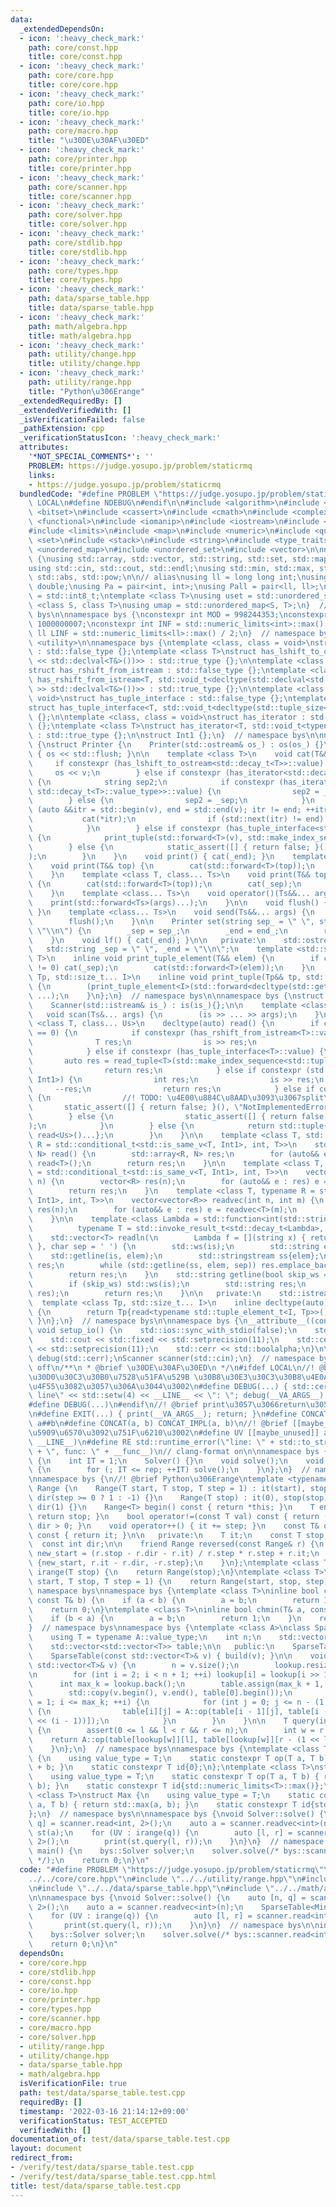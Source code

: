 ```yaml
---
data:
  _extendedDependsOn:
  - icon: ':heavy_check_mark:'
    path: core/const.hpp
    title: core/const.hpp
  - icon: ':heavy_check_mark:'
    path: core/core.hpp
    title: core/core.hpp
  - icon: ':heavy_check_mark:'
    path: core/io.hpp
    title: core/io.hpp
  - icon: ':heavy_check_mark:'
    path: core/macro.hpp
    title: "\u30DE\u30AF\u30ED"
  - icon: ':heavy_check_mark:'
    path: core/printer.hpp
    title: core/printer.hpp
  - icon: ':heavy_check_mark:'
    path: core/scanner.hpp
    title: core/scanner.hpp
  - icon: ':heavy_check_mark:'
    path: core/solver.hpp
    title: core/solver.hpp
  - icon: ':heavy_check_mark:'
    path: core/stdlib.hpp
    title: core/stdlib.hpp
  - icon: ':heavy_check_mark:'
    path: core/types.hpp
    title: core/types.hpp
  - icon: ':heavy_check_mark:'
    path: data/sparse_table.hpp
    title: data/sparse_table.hpp
  - icon: ':heavy_check_mark:'
    path: math/algebra.hpp
    title: math/algebra.hpp
  - icon: ':heavy_check_mark:'
    path: utility/change.hpp
    title: utility/change.hpp
  - icon: ':heavy_check_mark:'
    path: utility/range.hpp
    title: "Python\u306Erange"
  _extendedRequiredBy: []
  _extendedVerifiedWith: []
  _isVerificationFailed: false
  _pathExtension: cpp
  _verificationStatusIcon: ':heavy_check_mark:'
  attributes:
    '*NOT_SPECIAL_COMMENTS*': ''
    PROBLEM: https://judge.yosupo.jp/problem/staticrmq
    links:
    - https://judge.yosupo.jp/problem/staticrmq
  bundledCode: "#define PROBLEM \"https://judge.yosupo.jp/problem/staticrmq\"\n#ifndef\
    \ LOCAL\n#define NDEBUG\n#endif\n\n#include <algorithm>\n#include <array>\n#include\
    \ <bitset>\n#include <cassert>\n#include <cmath>\n#include <complex>\n#include\
    \ <functional>\n#include <iomanip>\n#include <iostream>\n#include <iterator>\n\
    #include <limits>\n#include <map>\n#include <numeric>\n#include <queue>\n#include\
    \ <set>\n#include <stack>\n#include <string>\n#include <type_traits>\n#include\
    \ <unordered_map>\n#include <unordered_set>\n#include <vector>\n\nnamespace bys\
    \ {\nusing std::array, std::vector, std::string, std::set, std::map, std::pair;\n\
    using std::cin, std::cout, std::endl;\nusing std::min, std::max, std::sort, std::reverse,\
    \ std::abs, std::pow;\n\n// alias\nusing ll = long long int;\nusing ld = long\
    \ double;\nusing Pa = pair<int, int>;\nusing Pall = pair<ll, ll>;\nusing ibool\
    \ = std::int8_t;\ntemplate <class T>\nusing uset = std::unordered_set<T>;\ntemplate\
    \ <class S, class T>\nusing umap = std::unordered_map<S, T>;\n}  // namespace\
    \ bys\n\nnamespace bys {\nconstexpr int MOD = 998244353;\nconstexpr int MOD7 =\
    \ 1000000007;\nconstexpr int INF = std::numeric_limits<int>::max() / 2;\nconstexpr\
    \ ll LINF = std::numeric_limits<ll>::max() / 2;\n}  // namespace bys\n#include\
    \ <utility>\n\nnamespace bys {\ntemplate <class, class = void>\nstruct has_lshift_to_ostream\
    \ : std::false_type {};\ntemplate <class T>\nstruct has_lshift_to_ostream<T, std::void_t<decltype(std::declval<std::ostream&>()\
    \ << std::declval<T&>())>> : std::true_type {};\n\ntemplate <class, class = void>\n\
    struct has_rshift_from_istream : std::false_type {};\ntemplate <class T>\nstruct\
    \ has_rshift_from_istream<T, std::void_t<decltype(std::declval<std::istream&>()\
    \ >> std::declval<T&>())>> : std::true_type {};\n\ntemplate <class T, class =\
    \ void>\nstruct has_tuple_interface : std::false_type {};\ntemplate <class T>\n\
    struct has_tuple_interface<T, std::void_t<decltype(std::tuple_size<T>())>> : std::true_type\
    \ {};\n\ntemplate <class, class = void>\nstruct has_iterator : std::false_type\
    \ {};\ntemplate <class T>\nstruct has_iterator<T, std::void_t<typename T::iterator>>\
    \ : std::true_type {};\n\nstruct Int1 {};\n}  // namespace bys\n\nnamespace bys\
    \ {\nstruct Printer {\n    Printer(std::ostream& os_) : os(os_) {}\n    ~Printer()\
    \ { os << std::flush; }\n\n    template <class T>\n    void cat(T&& v) {\n   \
    \     if constexpr (has_lshift_to_ostream<std::decay_t<T>>::value) {\n       \
    \     os << v;\n        } else if constexpr (has_iterator<std::decay_t<T>>::value)\
    \ {\n            string sep2;\n            if constexpr (has_iterator<std::decay_t<typename\
    \ std::decay_t<T>::value_type>>::value) {\n                sep2 = _end;\n    \
    \        } else {\n                sep2 = _sep;\n            }\n            for\
    \ (auto &&itr = std::begin(v), end = std::end(v); itr != end; ++itr) {\n     \
    \           cat(*itr);\n                if (std::next(itr) != end) cat(sep2);\n\
    \            }\n        } else if constexpr (has_tuple_interface<std::decay_t<T>>::value)\
    \ {\n            print_tuple(std::forward<T>(v), std::make_index_sequence<std::tuple_size_v<std::decay_t<T>>>());\n\
    \        } else {\n            static_assert([] { return false; }(), \"type error\"\
    );\n        }\n    }\n    void print() { cat(_end); }\n    template <class T>\n\
    \    void print(T&& top) {\n        cat(std::forward<T>(top));\n        cat(_end);\n\
    \    }\n    template <class T, class... Ts>\n    void print(T&& top, Ts&&... args)\
    \ {\n        cat(std::forward<T>(top));\n        cat(_sep);\n        print(std::forward<Ts>(args)...);\n\
    \    }\n    template <class... Ts>\n    void operator()(Ts&&... args) {\n    \
    \    print(std::forward<Ts>(args)...);\n    }\n\n    void flush() { os << std::flush;\
    \ }\n    template <class... Ts>\n    void send(Ts&&... args) {\n        print(std::forward<Ts>(args)...);\n\
    \        flush();\n    }\n\n    Printer set(string sep_ = \" \", string end_ =\
    \ \"\\n\") {\n        _sep = sep_;\n        _end = end_;\n        return *this;\n\
    \    }\n    void lf() { cat(_end); }\n\n   private:\n    std::ostream& os;\n \
    \   std::string _sep = \" \", _end = \"\\n\";\n    template <std::size_t I, class\
    \ T>\n    inline void print_tuple_element(T&& elem) {\n        if constexpr (I\
    \ != 0) cat(_sep);\n        cat(std::forward<T>(elem));\n    }\n    template <class\
    \ Tp, std::size_t... I>\n    inline void print_tuple(Tp&& tp, std::index_sequence<I...>)\
    \ {\n        (print_tuple_element<I>(std::forward<decltype(std::get<I>(tp))>(std::get<I>(tp))),\
    \ ...);\n    }\n};\n}  // namespace bys\n\nnamespace bys {\nstruct Scanner {\n\
    \    Scanner(std::istream& is_) : is(is_){};\n\n    template <class... Ts>\n \
    \   void scan(Ts&... args) {\n        (is >> ... >> args);\n    }\n\n    template\
    \ <class T, class... Us>\n    decltype(auto) read() {\n        if constexpr (sizeof...(Us)\
    \ == 0) {\n            if constexpr (has_rshift_from_istream<T>::value) {\n  \
    \              T res;\n                is >> res;\n                return res;\n\
    \            } else if constexpr (has_tuple_interface<T>::value) {\n         \
    \       auto res = read_tuple<T>(std::make_index_sequence<std::tuple_size_v<T>>());\n\
    \                return res;\n            } else if constexpr (std::is_same_v<T,\
    \ Int1>) {\n                int res;\n                is >> res;\n           \
    \     --res;\n                return res;\n            } else if constexpr (has_iterator<T>::value)\
    \ {\n                //! TODO: \u4E00\u884C\u8AAD\u3093\u3067split\n         \
    \       static_assert([] { return false; }(), \"NotImplementedError\");\n    \
    \        } else {\n                static_assert([] { return false; }(), \"TypeError\"\
    );\n            }\n        } else {\n            return std::tuple{read<T>(),\
    \ read<Us>()...};\n        }\n    }\n\n    template <class T, std::size_t N, typename\
    \ R = std::conditional_t<std::is_same_v<T, Int1>, int, T>>\n    std::array<R,\
    \ N> read() {\n        std::array<R, N> res;\n        for (auto&& e : res) e =\
    \ read<T>();\n        return res;\n    }\n\n    template <class T, typename R\
    \ = std::conditional_t<std::is_same_v<T, Int1>, int, T>>\n    vector<R> readvec(int\
    \ n) {\n        vector<R> res(n);\n        for (auto&& e : res) e = read<T>();\n\
    \        return res;\n    }\n    template <class T, typename R = std::conditional_t<std::is_same_v<T,\
    \ Int1>, int, T>>\n    vector<vector<R>> readvec(int n, int m) {\n        vector<vector<R>>\
    \ res(n);\n        for (auto&& e : res) e = readvec<T>(m);\n        return res;\n\
    \    }\n\n    template <class Lambda = std::function<int(std::string)>,\n    \
    \          typename T = std::invoke_result_t<std::decay_t<Lambda>, std::string>>\n\
    \    std::vector<T> readln(\n        Lambda f = [](string x) { return std::stoi(x);\
    \ }, char sep = ' ') {\n        std::ws(is);\n        std::string elem;\n    \
    \    std::getline(is, elem);\n        std::stringstream ss{elem};\n        std::vector<T>\
    \ res;\n        while (std::getline(ss, elem, sep)) res.emplace_back(f(elem));\n\
    \        return res;\n    }\n    std::string getline(bool skip_ws = true) {\n\
    \        if (skip_ws) std::ws(is);\n        std::string res;\n        std::getline(is,\
    \ res);\n        return res;\n    }\n\n   private:\n    std::istream& is;\n  \
    \  template <class Tp, std::size_t... I>\n    inline decltype(auto) read_tuple(std::index_sequence<I...>)\
    \ {\n        return Tp{read<typename std::tuple_element_t<I, Tp>>()...};\n   \
    \ }\n};\n}  // namespace bys\n\nnamespace bys {\n__attribute__((constructor))\
    \ void setup_io() {\n    std::ios::sync_with_stdio(false);\n    std::cin.tie(nullptr);\n\
    \    std::cout << std::fixed << std::setprecision(11);\n    std::cerr << std::fixed\
    \ << std::setprecision(11);\n    std::cerr << std::boolalpha;\n}\n\nPrinter print(std::cout),\
    \ debug(std::cerr);\nScanner scanner(std::cin);\n}  // namespace bys\n// clang-format\
    \ off\n/**\n * @brief \u30DE\u30AF\u30ED\n */\n#ifdef LOCAL\n//! @brief \u30C7\
    \u30D0\u30C3\u30B0\u7528\u51FA\u529B \u30B8\u30E3\u30C3\u30B8\u4E0A\u3067\u306F\
    \u4F55\u3082\u3057\u306A\u3044\u3002\n#define DEBUG(...) { std::cerr << \"[debug]\
    \ line\" << std::setw(4) << __LINE__ << \": \"; debug(__VA_ARGS__); }\n#else\n\
    #define DEBUG(...)\n#endif\n//! @brief print\u3057\u3066return\u3059\u308B\u3002\
    \n#define EXIT(...) { print(__VA_ARGS__); return; }\n#define CONCAT_IMPL(a, b)\
    \ a##b\n#define CONCAT(a, b) CONCAT_IMPL(a, b)\n//! @brief [[maybe_unused]]\u306A\
    \u5909\u6570\u3092\u751F\u6210\u3002\n#define UV [[maybe_unused]] auto CONCAT(unused_val_,\
    \ __LINE__)\n#define RE std::runtime_error(\"line: \" + std::to_string(__LINE__)\
    \ + \", func: \" + __func__)\n// clang-format on\n\nnamespace bys {\nstruct Solver\
    \ {\n    int IT = 1;\n    Solver() {}\n    void solve();\n    void solve(int rep)\
    \ {\n        for (; IT <= rep; ++IT) solve();\n    }\n};\n}  // namespace bys\n\
    \nnamespace bys {\n//! @brief Python\u306Erange\ntemplate <typename T>\nstruct\
    \ Range {\n    Range(T start, T stop, T step = 1) : it(start), stop(stop), step(step),\
    \ dir(step >= 0 ? 1 : -1) {}\n    Range(T stop) : it(0), stop(stop), step(1),\
    \ dir(1) {}\n    Range<T> begin() const { return *this; }\n    T end() const {\
    \ return stop; }\n    bool operator!=(const T val) const { return (val - it) *\
    \ dir > 0; }\n    void operator++() { it += step; }\n    const T& operator*()\
    \ const { return it; }\n\n   private:\n    T it;\n    const T stop, step;\n  \
    \  const int dir;\n\n    friend Range reversed(const Range& r) {\n        auto\
    \ new_start = (r.stop - r.dir - r.it) / r.step * r.step + r.it;\n        return\
    \ {new_start, r.it - r.dir, -r.step};\n    }\n};\ntemplate <class T>\nRange<T>\
    \ irange(T stop) {\n    return Range(stop);\n}\ntemplate <class T>\nRange<T> irange(T\
    \ start, T stop, T step = 1) {\n    return Range(start, stop, step);\n}\n}  //\
    \ namespace bys\nnamespace bys {\ntemplate <class T>\ninline bool chmax(T& a,\
    \ const T& b) {\n    if (a < b) {\n        a = b;\n        return 1;\n    }\n\
    \    return 0;\n}\ntemplate <class T>\ninline bool chmin(T& a, const T& b) {\n\
    \    if (b < a) {\n        a = b;\n        return 1;\n    }\n    return 0;\n}\n\
    }  // namespace bys\nnamespace bys {\ntemplate <class A>\nclass SparseTable {\n\
    \    using T = typename A::value_type;\n    int n;\n    std::vector<int> lookup;\n\
    \    std::vector<std::vector<T>> table;\n\n   public:\n    SparseTable() {}\n\
    \    SparseTable(const std::vector<T>& v) { build(v); }\n\n    void build(const\
    \ std::vector<T>& v) {\n        n = v.size();\n        lookup.resize(n + 1);\n\
    \n        for (int i = 2; i < n + 1; ++i) lookup[i] = lookup[i >> 1] + 1;\n  \
    \      int max_k = lookup.back();\n        table.assign(max_k + 1, std::vector<T>(n));\n\
    \        std::copy(v.begin(), v.end(), table[0].begin());\n        for (int i\
    \ = 1; i <= max_k; ++i) {\n            for (int j = 0; j <= n - (1 << i); ++j)\
    \ {\n                table[i][j] = A::op(table[i - 1][j], table[i - 1][j + (1\
    \ << (i - 1))]);\n            }\n        }\n    }\n\n    T query(int l, int r)\
    \ {\n        assert(0 <= l && l < r && r <= n);\n        int w = r - l;\n    \
    \    return A::op(table[lookup[w]][l], table[lookup[w]][r - (1 << lookup[w])]);\n\
    \    }\n};\n}  // namespace bys\nnamespace bys {\ntemplate <class T>\nstruct Add\
    \ {\n    using value_type = T;\n    static constexpr T op(T a, T b) { return a\
    \ + b; }\n    static constexpr T id{0};\n};\ntemplate <class T>\nstruct Min {\n\
    \    using value_type = T;\n    static constexpr T op(T a, T b) { return std::min(a,\
    \ b); }\n    static constexpr T id{std::numeric_limits<T>::max()};\n};\ntemplate\
    \ <class T>\nstruct Max {\n    using value_type = T;\n    static constexpr T op(T\
    \ a, T b) { return std::max(a, b); }\n    static constexpr T id{std::numeric_limits<T>::min()};\n\
    };\n}  // namespace bys\n\nnamespace bys {\nvoid Solver::solve() {\n    auto [n,\
    \ q] = scanner.read<int, 2>();\n    auto a = scanner.readvec<int>(n);\n    SparseTable<Min<int>>\
    \ st(a);\n    for (UV : irange(q)) {\n        auto [l, r] = scanner.read<int,\
    \ 2>();\n        print(st.query(l, r));\n    }\n}\n}  // namespace bys\n\nint\
    \ main() {\n    bys::Solver solver;\n    solver.solve(/* bys::scanner.read<int>()\
    \ */);\n    return 0;\n}\n"
  code: "#define PROBLEM \"https://judge.yosupo.jp/problem/staticrmq\"\n#include \"\
    ../../core/core.hpp\"\n#include \"../../utility/range.hpp\"\n#include \"../../utility/change.hpp\"\
    \n#include \"../../data/sparse_table.hpp\"\n#include \"../../math/algebra.hpp\"\
    \n\nnamespace bys {\nvoid Solver::solve() {\n    auto [n, q] = scanner.read<int,\
    \ 2>();\n    auto a = scanner.readvec<int>(n);\n    SparseTable<Min<int>> st(a);\n\
    \    for (UV : irange(q)) {\n        auto [l, r] = scanner.read<int, 2>();\n \
    \       print(st.query(l, r));\n    }\n}\n}  // namespace bys\n\nint main() {\n\
    \    bys::Solver solver;\n    solver.solve(/* bys::scanner.read<int>() */);\n\
    \    return 0;\n}\n"
  dependsOn:
  - core/core.hpp
  - core/stdlib.hpp
  - core/const.hpp
  - core/io.hpp
  - core/printer.hpp
  - core/types.hpp
  - core/scanner.hpp
  - core/macro.hpp
  - core/solver.hpp
  - utility/range.hpp
  - utility/change.hpp
  - data/sparse_table.hpp
  - math/algebra.hpp
  isVerificationFile: true
  path: test/data/sparse_table.test.cpp
  requiredBy: []
  timestamp: '2022-03-16 21:14:12+09:00'
  verificationStatus: TEST_ACCEPTED
  verifiedWith: []
documentation_of: test/data/sparse_table.test.cpp
layout: document
redirect_from:
- /verify/test/data/sparse_table.test.cpp
- /verify/test/data/sparse_table.test.cpp.html
title: test/data/sparse_table.test.cpp
---
```

